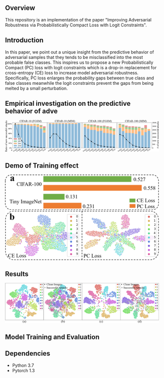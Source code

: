Overview
----
This repository is an implementation of the paper "Improving Adversarial Robustness via Probabilistically Compact Loss with Logit Constraints".

Introduction
----
In this paper, we point out a unique insight from the predictive behavior of adversarial samples that they tends to be misclassified into the most probable false classes. This inspires us to propose a new Probabilistically Compact (PC) loss with logit constraints which is a drop-in replacement for cross-entropy (CE) loss to increase model adversarial robustness. Specifically, PC loss enlarges the probability gaps between true class and false classes meanwhile the logit constraints prevent the gaps from being melted by a small perturbation.

Empirical investigation on the predictive behavior of adve
----
<p><img src="Figures/Motivation.PNG" alt="test" width="600"></p>

Demo of Training effect
----
<p><img src="Figures/Effect.PNG" alt="test" width="600"></p>

Results
----
<p><img src="Figures/MNIST.PNG" alt="test" width="600"></p>

Model Training and Evaluation
----

Dependencies
-----
* Python 3.7
* Pytorch 1.3
